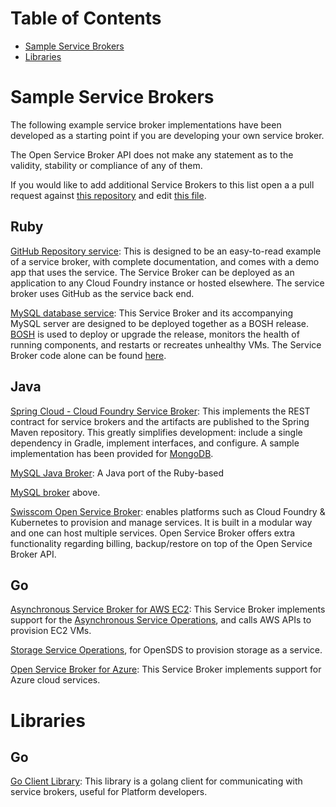 # Table of Contents

- [Sample Service Brokers](#sample-service-brokers)
- [Libraries](#libraries)

# Sample Service Brokers

The following example service broker implementations have been developed
as a starting point if you are developing your own service broker.

The Open Service Broker API does not make any statement as to the
validity, stability or compliance of any of them.

If you would like to add additional Service Brokers to this list open a
a pull request against 
[this repository](https://github.com/openservicebrokerapi/servicebroker)
and edit [this file](gettingStarted.md).

## Ruby

[GitHub Repository service](https://github.com/cloudfoundry-samples/github-service-broker-ruby):
This is designed to be an easy-to-read example of a service broker, with
complete documentation, and comes with a demo app that uses the service.
The Service Broker can be deployed as an application to any Cloud Foundry instance
or hosted elsewhere. The service broker uses GitHub as the service back end.

[MySQL database service](https://github.com/cloudfoundry/cf-mysql-release):
This Service Broker and its accompanying MySQL server are designed to be deployed
together as a BOSH release. [BOSH](https://github.com/cloudfoundry/bosh) is
used to deploy or upgrade the release, monitors the health of running
components, and restarts or recreates unhealthy VMs. The Service Broker code alone
can be found [here](https://github.com/cloudfoundry/cf-mysql-broker).

## Java

[Spring Cloud - Cloud Foundry Service Broker](https://github.com/spring-cloud/spring-cloud-cloudfoundry-service-broker):
This implements the REST contract for service brokers and the artifacts are
published to the Spring Maven repository. This greatly simplifies development:
include a single dependency in Gradle, implement interfaces, and configure. A
sample implementation has been provided for
[MongoDB](https://github.com/spring-cloud-samples/cloudfoundry-service-broker).

[MySQL Java Broker](https://github.com/cloudfoundry-community/cf-mysql-java-broker):
A Java port of the Ruby-based

[MySQL broker](https://github.com/cloudfoundry/cf-mysql-broker) above.

[Swisscom Open Service Broker](https://github.com/swisscom/open-service-broker): 
enables platforms such as Cloud Foundry & Kubernetes to provision and manage 
services. It is built in a modular way and one can host multiple services. 
Open Service Broker offers extra functionality regarding billing, 
backup/restore on top of the Open Service Broker API.

## Go

[Asynchronous Service Broker for AWS EC2](https://github.com/cloudfoundry-samples/go_service_broker):
This Service Broker implements support for the 
[Asynchronous Service Operations](https://docs.cloudfoundry.org/services/api.html#asynchronous-operations),
and calls AWS APIs to provision EC2 VMs.

[Storage Service Operations](https://github.com/opensds/nbp/tree/master/service-broker),
for OpenSDS to provision storage as a service.

[Open Service Broker for Azure](https://github.com/Azure/open-service-broker-azure): 
This Service Broker implements support for Azure cloud services.

# Libraries

## Go

[Go Client Library](https://github.com/pmorie/go-open-service-broker-client):
This library is a golang client for communicating with service brokers,
useful for Platform developers.
